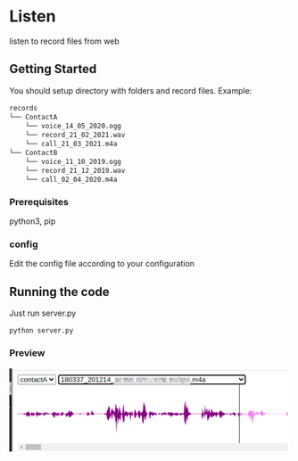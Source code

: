 # Listen
listen to record files from web

## Getting Started
You should setup directory with folders and record files.
Example:
```
records
└── ContactA
    └── voice_14_05_2020.ogg
    └── record_21_02_2021.wav
    └── call_21_03_2021.m4a
└── ContactB
    └── voice_11_10_2019.ogg
    └── record_21_12_2019.wav
    └── call_02_04_2020.m4a
```
### Prerequisites
python3, pip

### config
Edit the config file according to your configuration


## Running the code
Just run server.py
```
python server.py
```

### Preview
![preview](/preview.png?raw=true "preview")
